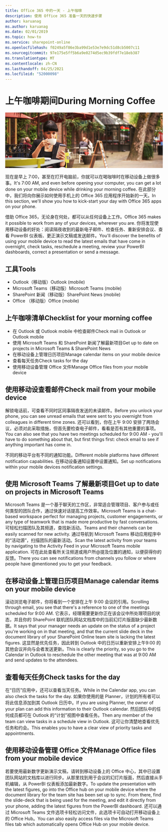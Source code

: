 ```yaml
---
title: Office 365 中的一天 - 上午咖啡
description: 使用 Office 365 准备一天的快速步骤
author: karuanag
ms.author: karuanag
ms.date: 02/01/2019
ms.topic: how-to
ms.service: sharepoint-online
ms.openlocfilehash: f0249a5f86e3ba99d1e53e7e9dc51d8cb5007c11
ms.sourcegitcommit: 97e175e5ff5b6a9e0274d5ec9b39fdf7e18eb387
ms.translationtype: MT
ms.contentlocale: zh-CN
ms.lasthandoff: 04/25/2021
ms.locfileid: "52000098"
---
```

# <a name="during-morning-coffee"></a><span data-ttu-id="1f8a5-103">上午咖啡期间</span><span class="sxs-lookup"><span data-stu-id="1f8a5-103">During Morning Coffee</span></span>

![上午咖啡视觉对象](media/ditl_coffee.png)

<span data-ttu-id="1f8a5-105">现在是早上 7:00，甚至在打开电脑前，你就可以在喝咖啡时在移动设备上做很多事。</span><span class="sxs-lookup"><span data-stu-id="1f8a5-105">It's 7:00 AM, and even before opening your computer, you can get a lot done on your mobile device while drinking your morning coffee.</span></span> <span data-ttu-id="1f8a5-106">在此部分中，我们将向你展示如何使用手机上的 Office 365 应用程序开始新的一天。</span><span class="sxs-lookup"><span data-stu-id="1f8a5-106">In this section, we'll show you how to kick-start your day with Office 365 apps on your phone.</span></span>

<span data-ttu-id="1f8a5-107">借助 Office 365，无论身在何处，都可以从任何设备上工作。</span><span class="sxs-lookup"><span data-stu-id="1f8a5-107">Office 365 makes it possible to work from any of your devices, wherever you are.</span></span> <span data-ttu-id="1f8a5-108">你将发现使用移动设备的好处：阅读隔夜收到的最新电子邮件、检查任务、重新安排会议、查看 PowerBI 仪表板、更正演示文稿或发送邮件。</span><span class="sxs-lookup"><span data-stu-id="1f8a5-108">You'll discover the benefits of using your mobile device to read the latest emails that have come in overnight, check tasks, reschedule a meeting, review your PowerBI dashboards, correct a presentation or send a message.</span></span> 

## <a name="tools"></a><span data-ttu-id="1f8a5-109">工具</span><span class="sxs-lookup"><span data-stu-id="1f8a5-109">Tools</span></span>
- <span data-ttu-id="1f8a5-110">Outlook（移动版）</span><span class="sxs-lookup"><span data-stu-id="1f8a5-110">Outlook (mobile)</span></span>
- <span data-ttu-id="1f8a5-111">Microsoft Teams（移动版）</span><span class="sxs-lookup"><span data-stu-id="1f8a5-111">Microsoft Teams (mobile)</span></span>
- <span data-ttu-id="1f8a5-112">SharePoint 新闻（移动版）</span><span class="sxs-lookup"><span data-stu-id="1f8a5-112">SharePoint News (mobile)</span></span>
- <span data-ttu-id="1f8a5-113">Office （移动版）</span><span class="sxs-lookup"><span data-stu-id="1f8a5-113">Office (mobile)</span></span>

## <a name="checklist-for-your-morning-coffee"></a><span data-ttu-id="1f8a5-114">上午咖啡清单</span><span class="sxs-lookup"><span data-stu-id="1f8a5-114">Checklist for your morning coffee</span></span>
- <span data-ttu-id="1f8a5-115">在 Outlook 或 Outlook mobile 中检查邮件</span><span class="sxs-lookup"><span data-stu-id="1f8a5-115">Check mail in Outlook or Outlook mobile</span></span>
- <span data-ttu-id="1f8a5-116">使用 Microsoft Teams 和 SharePoint 新闻了解最新项目</span><span class="sxs-lookup"><span data-stu-id="1f8a5-116">Get up to date on projects in Microsoft Teams & SharePoint News</span></span>
- <span data-ttu-id="1f8a5-117">在移动设备上管理日历项目</span><span class="sxs-lookup"><span data-stu-id="1f8a5-117">Manage calendar items on your mobile device</span></span>
- <span data-ttu-id="1f8a5-118">查看每天任务</span><span class="sxs-lookup"><span data-stu-id="1f8a5-118">Check tasks for the day</span></span>
- <span data-ttu-id="1f8a5-119">使用移动设备管理 Office 文件</span><span class="sxs-lookup"><span data-stu-id="1f8a5-119">Manage Office files from your mobile device</span></span> 

## <a name="check-mail-from-your-mobile-device"></a><span data-ttu-id="1f8a5-120">使用移动设查看邮件</span><span class="sxs-lookup"><span data-stu-id="1f8a5-120">Check mail from your mobile device</span></span>
<span data-ttu-id="1f8a5-121">解锁电话前，可查看不同时区同事隔夜发送的未读邮件。</span><span class="sxs-lookup"><span data-stu-id="1f8a5-121">Before you unlock your phone, you can see unread emails that were sent to you overnight from colleagues in different time zones.</span></span> <span data-ttu-id="1f8a5-122">还可以看到，你在上午 9:00 安排了两场会议，必须对此采取措施，但首先要检查电子邮件，看看是否有其他重要的事项。</span><span class="sxs-lookup"><span data-stu-id="1f8a5-122">You can also see that you have two meetings scheduled for 9:00 AM - you'll have to do something about that, but first things first: check email to see if anything important has come in.</span></span>

<span data-ttu-id="1f8a5-123">不同的移动平台有不同的通知功能。</span><span class="sxs-lookup"><span data-stu-id="1f8a5-123">Different mobile platforms have different notification capabilities.</span></span> <span data-ttu-id="1f8a5-124">在移动设备通知设置中设置通知。</span><span class="sxs-lookup"><span data-stu-id="1f8a5-124">Set up notifications within your mobile devices notification settings.</span></span> 

## <a name="get-up-to-date-on-projects-in-microsoft-teams"></a><span data-ttu-id="1f8a5-125">使用 Microsoft Teams 了解最新项目</span><span class="sxs-lookup"><span data-stu-id="1f8a5-125">Get up to date on projects in Microsoft Teams</span></span>
<span data-ttu-id="1f8a5-126">Microsoft Teams 是一个基于聊天的工作区，非常适合管理项目、客户参与或任何类型的团队合作，通过快速对话提高工作效率。</span><span class="sxs-lookup"><span data-stu-id="1f8a5-126">Microsoft Teams is a chat-based workspace perfect for managing projects, customer engagements, or any type of teamwork that is made more productive by fast conversations.</span></span> <span data-ttu-id="1f8a5-127">可轻松扫描团队及其频道，查找新活动。</span><span class="sxs-lookup"><span data-stu-id="1f8a5-127">Teams and their channels can be easily scanned for new activity.</span></span> <span data-ttu-id="1f8a5-128">通过导航到 Microsoft Teams 移动应用程序中的“活动源”，扫描团队的最新活动。</span><span class="sxs-lookup"><span data-stu-id="1f8a5-128">Scan the latest activity from your teams by navigating to the Activity Feed in your Microsoft Teams mobile application.</span></span> <span data-ttu-id="1f8a5-129">可在此处查看所关注频道或用户所@提及位置的通知，以便获得你的反馈。</span><span class="sxs-lookup"><span data-stu-id="1f8a5-129">There you can see notifications from channels you follow or where people have @mentioned you to get your feedback.</span></span>  

## <a name="manage-calendar-items-on-your-mobile-device"></a><span data-ttu-id="1f8a5-130">在移动设备上管理日历项目</span><span class="sxs-lookup"><span data-stu-id="1f8a5-130">Manage calendar items on your mobile device</span></span>
<span data-ttu-id="1f8a5-131">滚动浏览电子邮件，你将看到一个安排在上午 9:00 会议的引用。</span><span class="sxs-lookup"><span data-stu-id="1f8a5-131">Scrolling through email, you see that there's a reference to one of the meetings scheduled for 9:00 AM.</span></span> <span data-ttu-id="1f8a5-132">它表示，经理需要更新你正在该会议中所处理项目的状态，并且你的 SharePoint 联机团队网站文档库中的当前幻灯片版面缺少最新数据。</span><span class="sxs-lookup"><span data-stu-id="1f8a5-132">It says that your manager needs an update on the status of a project you're working on in that meeting, and that the current slide deck in the document library of your SharePoint Online team site is lacking the latest figures.</span></span> <span data-ttu-id="1f8a5-133">这显然是优先任务，因此转到 Outlook 中的日历以重新安排上午9:00 的其他会议并向与会者发送更新。</span><span class="sxs-lookup"><span data-stu-id="1f8a5-133">This is clearly the priority, so you go to the Calendar in Outlook to reschedule the other meeting that was at 9:00 AM and send updates to the attendees.</span></span>

## <a name="check-tasks-for-the-day"></a><span data-ttu-id="1f8a5-134">查看每天任务</span><span class="sxs-lookup"><span data-stu-id="1f8a5-134">Check tasks for the day</span></span>
<span data-ttu-id="1f8a5-135">在“日历”应用中，还可以查看当天任务。</span><span class="sxs-lookup"><span data-stu-id="1f8a5-135">While in the Calendar app, you can also check the tasks for the day.</span></span> <span data-ttu-id="1f8a5-136">如果你使用的是 Planner，计划的所有者可以将此信息添加到其 Outlook 日历中。</span><span class="sxs-lookup"><span data-stu-id="1f8a5-136">If you are using Planner, the owner of your plan can add this information to their Outlook calendar.</span></span> <span data-ttu-id="1f8a5-137">然后团队中的任何成员都可在 Outlook 的“计划”视图中查看任务。</span><span class="sxs-lookup"><span data-stu-id="1f8a5-137">Then any member of the team can view tasks in a schedule view in Outlook.</span></span> <span data-ttu-id="1f8a5-138">这可让你清楚地查看优先任务和约会。</span><span class="sxs-lookup"><span data-stu-id="1f8a5-138">This enables you to have a clear view of priority tasks and appointments.</span></span>  

## <a name="manage-office-files-from-your-mobile-device"></a><span data-ttu-id="1f8a5-139">使用移动设备管理 Office 文件</span><span class="sxs-lookup"><span data-stu-id="1f8a5-139">Manage Office files from your mobile device</span></span>
<span data-ttu-id="1f8a5-140">若要使用最新数字更新演示文稿，请转到移动设备上的 Office 中心，其中已设置团队网站的文档库以进行同步。从那里找到用于会议的幻灯片版面，然后直接从手机编辑，从 PowerBI 仪表板添加最新数字。</span><span class="sxs-lookup"><span data-stu-id="1f8a5-140">To update the presentation with the latest figures, go into the Office hub on your mobile device where the document library for the team site has been set up to sync. From there, find the slide-deck that is being used for the meeting, and edit it directly from your phone, adding the latest figures from the PowerBI dashboard.</span></span> <span data-ttu-id="1f8a5-141">还可以通过 Microsoft Teams 文件选项卡轻松访问文件，此选项卡可自动打开移动设备上的 Office Hub。</span><span class="sxs-lookup"><span data-stu-id="1f8a5-141">You can also easily access files via the Microsoft Teams files tab which automatically opens Office Hub on your mobile device.</span></span> 